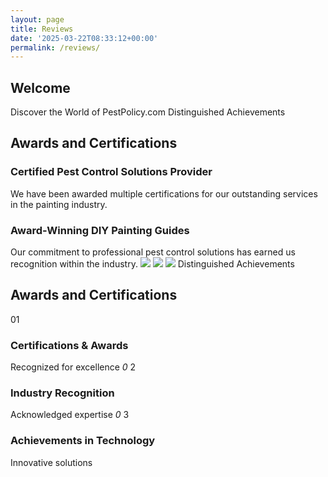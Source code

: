 ```yaml
---
layout: page
title: Reviews
date: '2025-03-22T08:33:12+00:00'
permalink: /reviews/
---
```


## Welcome
Discover the World of PestPolicy.com
[](https://startertemplatecloud.com/e28/#)
Distinguished Achievements
## Awards and Certifications
### Certified Pest Control Solutions Provider
We have been awarded multiple certifications for our outstanding services in the painting industry.
### Award-Winning DIY Painting Guides
Our commitment to professional pest control solutions has earned us recognition within the industry.
![](/assets/img//)
![](/assets/img//)
![](/assets/img//)
Distinguished Achievements
## Awards and Certifications
01
### Certifications & Awards
Recognized for excellence
*0*
2
### Industry Recognition
Acknowledged expertise
*0*
3
### Achievements in Technology
Innovative solutions